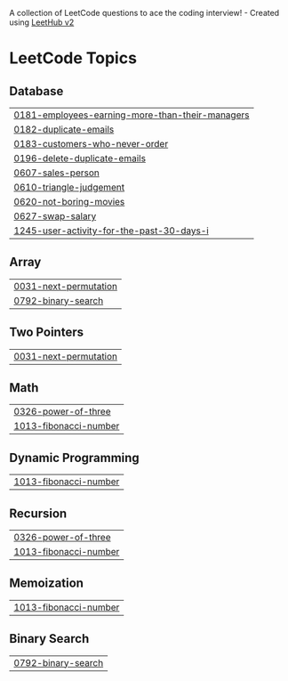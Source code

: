 A collection of LeetCode questions to ace the coding interview! - Created using [LeetHub v2](https://github.com/arunbhardwaj/LeetHub-2.0)
<!---LeetCode Topics Start-->
# LeetCode Topics
## Database
|  |
| ------- |
| [0181-employees-earning-more-than-their-managers](https://github.com/Madhuarvind/SQL-Learning-Journey/tree/master/0181-employees-earning-more-than-their-managers) |
| [0182-duplicate-emails](https://github.com/Madhuarvind/SQL-Learning-Journey/tree/master/0182-duplicate-emails) |
| [0183-customers-who-never-order](https://github.com/Madhuarvind/SQL-Learning-Journey/tree/master/0183-customers-who-never-order) |
| [0196-delete-duplicate-emails](https://github.com/Madhuarvind/SQL-Learning-Journey/tree/master/0196-delete-duplicate-emails) |
| [0607-sales-person](https://github.com/Madhuarvind/SQL-Learning-Journey/tree/master/0607-sales-person) |
| [0610-triangle-judgement](https://github.com/Madhuarvind/SQL-Learning-Journey/tree/master/0610-triangle-judgement) |
| [0620-not-boring-movies](https://github.com/Madhuarvind/SQL-Learning-Journey/tree/master/0620-not-boring-movies) |
| [0627-swap-salary](https://github.com/Madhuarvind/SQL-Learning-Journey/tree/master/0627-swap-salary) |
| [1245-user-activity-for-the-past-30-days-i](https://github.com/Madhuarvind/SQL-Learning-Journey/tree/master/1245-user-activity-for-the-past-30-days-i) |
## Array
|  |
| ------- |
| [0031-next-permutation](https://github.com/Madhuarvind/SQL-Learning-Journey/tree/master/0031-next-permutation) |
| [0792-binary-search](https://github.com/Madhuarvind/SQL-Learning-Journey/tree/master/0792-binary-search) |
## Two Pointers
|  |
| ------- |
| [0031-next-permutation](https://github.com/Madhuarvind/SQL-Learning-Journey/tree/master/0031-next-permutation) |
## Math
|  |
| ------- |
| [0326-power-of-three](https://github.com/Madhuarvind/SQL-Learning-Journey/tree/master/0326-power-of-three) |
| [1013-fibonacci-number](https://github.com/Madhuarvind/SQL-Learning-Journey/tree/master/1013-fibonacci-number) |
## Dynamic Programming
|  |
| ------- |
| [1013-fibonacci-number](https://github.com/Madhuarvind/SQL-Learning-Journey/tree/master/1013-fibonacci-number) |
## Recursion
|  |
| ------- |
| [0326-power-of-three](https://github.com/Madhuarvind/SQL-Learning-Journey/tree/master/0326-power-of-three) |
| [1013-fibonacci-number](https://github.com/Madhuarvind/SQL-Learning-Journey/tree/master/1013-fibonacci-number) |
## Memoization
|  |
| ------- |
| [1013-fibonacci-number](https://github.com/Madhuarvind/SQL-Learning-Journey/tree/master/1013-fibonacci-number) |
## Binary Search
|  |
| ------- |
| [0792-binary-search](https://github.com/Madhuarvind/SQL-Learning-Journey/tree/master/0792-binary-search) |
<!---LeetCode Topics End-->